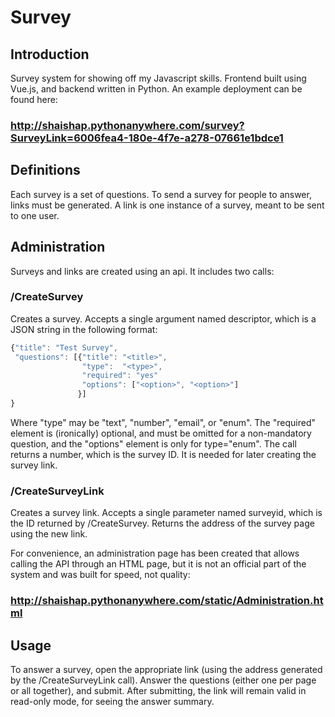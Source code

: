 # Survey

## Introduction
Survey system for showing off my Javascript skills. Frontend built using Vue.js, and backend written in Python. An example deployment can be found here:

### http://shaishap.pythonanywhere.com/survey?SurveyLink=6006fea4-180e-4f7e-a278-07661e1bdce1

## Definitions
Each survey is a set of questions. To send a survey for people to answer, links must be generated. A link is one instance of a survey, meant to be sent to one user.

## Administration
Surveys and links are created using an api. It includes two calls:

### /CreateSurvey
Creates a survey. Accepts a single argument named descriptor, which is a JSON string in the following format:

```javascript
{"title": "Test Survey",
 "questions": [{"title": "<title>",
                "type":  "<type>",
                "required": "yes"
                "options": ["<option>", "<option>"]
               }]
}
```

Where "type" may be "text", "number", "email", or "enum". The "required" element is (ironically) optional, and must be omitted for a non-mandatory question, and the "options" element is only for type="enum".
The call returns a number, which is the survey ID. It is needed for later creating the survey link.

### /CreateSurveyLink
Creates a survey link. Accepts a single parameter named surveyid, which is the ID returned by /CreateSurvey. Returns the address of the survey page using the new link.

For convenience, an administration page has been created that allows calling the API through an HTML page, but it is not an official part of the system and was built for speed, not quality:

### http://shaishap.pythonanywhere.com/static/Administration.html

## Usage
To answer a survey, open the appropriate link (using the address generated by the /CreateSurveyLink call). Answer the questions (either one per page or all together), and submit. After submitting, the link will remain valid in read-only mode, for seeing the answer summary.
